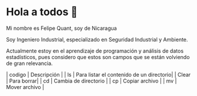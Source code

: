 # Hola a todos 👋

Mi nombre es Felipe Quant, soy de Nicaragua

Soy Ingeniero Industrial, especializado en Seguridad Industrial y Ambiente.

Actualmente estoy en el aprendizaje de programación y análisis de datos estadísticos, pues considero que estos son campos que se están volviendo de gran relevancia.



| codigo | Descripción |
| ls |  Para listar el contenido de un directorio|
| Clear | Para borrar| 
| cd | Cambia de directorio |
| cp | Copiar archivo |
| mv | Mover archivo |



<!--
**fjquants/fjquants** is a ✨ _special_ ✨ repository because its `README.md` (this file) appears on your GitHub profile.

Here are some ideas to get you started:

- 🔭 I’m currently working on ...
- 🌱 I’m currently learning ...
- 👯 I’m looking to collaborate on ...
- 🤔 I’m looking for help with ...
- 💬 Ask me about ...
- 📫 How to reach me: ...
- 😄 Pronouns: ...
- ⚡ Fun fact: ...
-->
